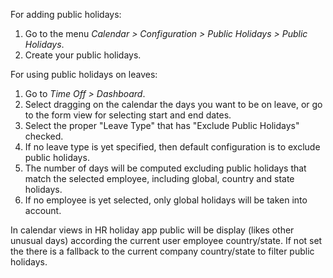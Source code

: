 For adding public holidays:

1.  Go to the menu *Calendar \> Configuration > Public Holidays \> Public Holidays*.
2.  Create your public holidays.

For using public holidays on leaves:

1.  Go to *Time Off \> Dashboard*.
2.  Select dragging on the calendar the days you want to be on leave, or
    go to the form view for selecting start and end dates.
3.  Select the proper "Leave Type" that has "Exclude Public Holidays"
    checked.
4.  If no leave type is yet specified, then default configuration is to
    exclude public holidays.
5.  The number of days will be computed excluding public holidays that
    match the selected employee, including global, country and state
    holidays.
6.  If no employee is yet selected, only global holidays will be taken
    into account.

In calendar views in HR holiday app public will be display (likes other
unusual days) according the current user employee country/state. If not
set the there is a fallback to the current company country/state to
filter public holidays.
